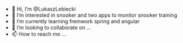 - 👋 Hi, I’m @LukaszLebiecki
- 👀 I’m interested in snooker and two apps to monitor snooker training
- 🌱 I’m currently learning fremwork spring and angular
- 💞️ I’m looking to collaborate on ...
- 📫 How to reach me ...

<!---
LukaszLebiecki/LukaszLebiecki is a ✨ special ✨ repository because its `README.md` (this file) appears on your GitHub profile.
You can click the Preview link to take a look at your changes.
--->
